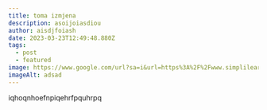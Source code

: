 ```yaml
---
title: toma izmjena
description: asoijoiasdiou
author: aisdjfoiash
date: 2023-03-23T12:49:48.880Z
tags:
  - post
  - featured
image: https://www.google.com/url?sa=i&url=https%3A%2F%2Fwww.simplilearn.com%2Fimage-processing-article&psig=AOvVaw0SINcMV1eendsp6srSlcJu&ust=1679662222237000&source=images&cd=vfe&ved=0CBAQjRxqFwoTCPDN18KL8v0CFQAAAAAdAAAAABAD
imageAlt: adsad
---
```

i﻿qhoqnhoefnpiqehrfpquhrpq